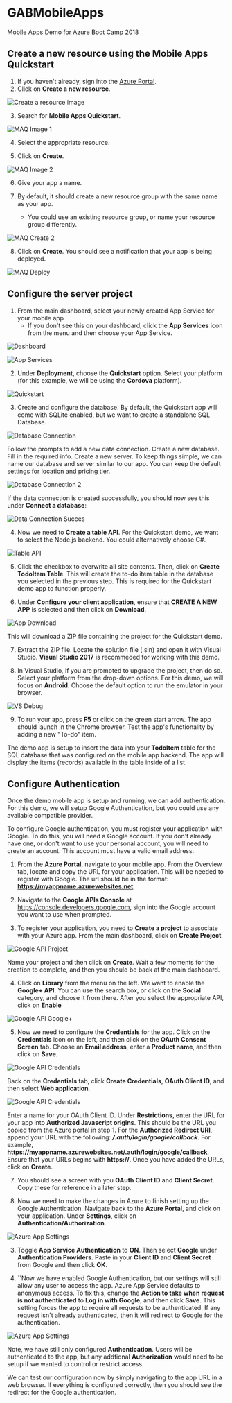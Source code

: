 # GABMobileApps
Mobile Apps Demo for Azure Boot Camp 2018

## Create a new resource using the Mobile Apps Quickstart 

1. If you haven't already, sign into the [Azure Portal](https://portal.azure.com).
2. Click on **Create a new resource**. 

![Create a resource image][CreateAResource]

[CreateAResource]: https://github.com/achance/GABMobileApps/blob/master/Screenshots/CreateAResource.PNG?raw=true "Create A Resource"

3. Search for **Mobile Apps Quickstart**.

![MAQ Image 1][MAQ1]

[MAQ1]: https://github.com/achance/GABMobileApps/blob/master/Screenshots/MAQ.PNG?raw=true "Search for Mobile Apps"

4. Select the appropriate resource.

5. Click on **Create**.

![MAQ Image 2][MAQCreate]

[MAQCreate]: https://github.com/achance/GABMobileApps/blob/master/Screenshots/MAQCreate.PNG?raw=true "Create Quickstart App"

6. Give your app a name.

7. By default, it should create a new resource group with the same name as your app. 
   * You could use an existing resource group, or name your resource group differently.

![MAQ Create 2][MAQCreate2]

[MAQCreate2]: https://github.com/achance/GABMobileApps/blob/master/Screenshots/MAQCreate2.PNG?raw=true "Create Quickstart App options"

8. Click on **Create**. You should see a notification that your app is being deployed.

![MAQ Deploy][MAQDeploy]

[MAQDeploy]: https://github.com/achance/GABMobileApps/blob/master/Screenshots/MAQDeploy.PNG?raw=true "Deploy App"

## Configure the server project ##

1. From the main dashboard, select your newly created App Service for your mobile app
   * If you don't see this on your dashboard, click the **App Services** icon from the menu
   and then choose your App Service. 
   
![Dashboard][Dashboard]

[Dashboard]: https://github.com/achance/GABMobileApps/blob/master/Screenshots/Dashboard.PNG?raw=true "Dashboard"

![App Services][AppServices]

[AppServices]: https://github.com/achance/GABMobileApps/blob/master/Screenshots/AppServices.PNG?raw=true "App Services"

2. Under **Deployment**, choose the **Quickstart** option. Select your platform (for this example, we will be using the **Cordova** platform).

![Quickstart][Quickstart]

[Quickstart]: https://github.com/achance/GABMobileApps/blob/master/Screenshots/Quickstart.PNG?raw=true "Quickstart"

3. Create and configure the database. By default, the Quickstart app will come with SQLite enabled, but we want to create a standalone SQL Database.

![Database Connection][DB1]

[DB1]: https://github.com/achance/GABMobileApps/blob/master/Screenshots/DB1.PNG?raw=true "Database Connection"

Follow the prompts to add a new data connection. Create a new database. Fill in the required info. Create a new server.
To keep things simple, we can name our database and server similar to our app. You can keep the default settings for location and pricing tier.

![Database Connection 2][DB2]

[DB2]: https://github.com/achance/GABMobileApps/blob/master/Screenshots/DB2.PNG?raw=true "Database Connection"

If the data connection is created successfully, you should now see this under **Connect a database**:

![Data Connection Succes][DCSuccess]

[DCSuccess]: https://github.com/achance/GABMobileApps/blob/master/Screenshots/DCSuccess.PNG?raw=true "Data Connection"

4. Now we need to **Create a table API**. For the Quickstart demo, we want to select the Node.js backend. You could alternatively choose C#.

![Table API][TableAPI]

[TableAPI]: https://github.com/achance/GABMobileApps/blob/master/Screenshots/TableAPI.PNG?raw=true "Table API"

5. Click the checkbox to overwrite all site contents. Then, click on **Create TodoItem Table**. 
This will create the to-do item table in the database you selected in the previous step. This is required for the Quickstart demo app to function properly.

6. Under **Configure your client application**, ensure that **CREATE A NEW APP** is selected and then click on **Download**. 

![App Download][AppDownload]

[AppDownload]: https://github.com/achance/GABMobileApps/blob/master/Screenshots/AppDownload.PNG?raw=true "App Download"

This will download a ZIP file containing the project for the Quickstart demo. 

7. Extract the ZIP file. Locate the solution file (.sln) and open it with Visual Studio. **Visual Studio 2017** is recommeded for working with this demo.  

8. In Visual Studio, if you are prompted to upgrade the project, then do so. Select your platform from the drop-down options. For this demo, we will focus on **Android**. 
Choose the default option to run the emulator in your browser. 

![VS Debug][VSDebug]

[VSDebug]: https://github.com/achance/GABMobileApps/blob/master/Screenshots/VSDebug.PNG?raw=true "VS Debug"

9. To run your app, press **F5** or click on the green start arrow. The app should launch in the Chrome browser. Test the app's functionality by adding a new "To-do" item.

The demo app is setup to insert the data into your **TodoItem** table for the SQL database that was configured on the mobile app backend. The app will display the items (records) available in the table inside of a list.


## Configure Authentication 

Once the demo mobile app is setup and running, we can add authentication. For this demo, we will setup Google Authentication, but you could use any available compatible provider. 

To configure Google authentication, you must register your application with Google. To do this, you will need a Google account. If you don't already have one, or don't want to use your personal account, you will need to create an account. This account must have a valid email address. 

1. From the **Azure Portal**, navigate to your mobile app. From the Overview tab, locate and copy the URL for your application. This will be needed to register with Google. The url should be in the format: **https://myappname.azurewebsites.net**

2. Navigate to the **Google APIs Console** at https://console.developers.google.com, sign into the Google account you want to use when prompted. 

3. To register your application, you need to **Create a project** to associate with your Azure app. From the main dashboard, click on **Create Project** 

![Google API Project][GoogleAPICP]

[GoogleAPICP]: https://github.com/achance/GABMobileApps/blob/master/Screenshots/GoogleAPICP.PNG?raw=true "Google API Project"

Name your project and then click on **Create**. Wait a few moments for the creation to complete, and then you should be back at the main dashboard.

4. Click on **Library** from the menu on the left. We want to enable the **Google+ API**. You can use the search box, or click on the **Social** category, and choose it from there. 
After you select the appropriate API, click on **Enable**

![Google API Google+][GoogleAPIGPlus]

[GoogleAPIGPlus]: https://github.com/achance/GABMobileApps/blob/master/Screenshots/GoogleAPIGPlus.PNG?raw=true "Google API Credentials"

5. Now we need to configure the **Credentials** for the app. Click on the **Credentials** icon on the left, and then click on the **OAuth Consent Screen** tab. Choose an **Email address**, enter a **Product name**, and then click on **Save**.

![Google API Credentials][GoogleAPICred]

[GoogleAPICred]: https://github.com/achance/GABMobileApps/blob/master/Screenshots/GoogleAPICred.PNG?raw=true "Google API Credentials"

Back on the **Credentials** tab, click **Create Credentials**, **OAuth Client ID**, and then select **Web application**. 

![Google API Credentials][GoogleAPICred1]

[GoogleAPICred1]: https://github.com/achance/GABMobileApps/blob/master/Screenshots/GoogleAPICred1.PNG?raw=true

Enter a name for your OAuth Client ID. Under **Restrictions**, enter the URL for your app into **Authorized Javascript origins**. This should be the URL you copied from the Azure portal in step 1. 
For the **Authorized Redirect URI**, append your URL with the following: **_/.auth/login/google/callback_**. For example, **https://myappname.azurewebsites.net/.auth/login/google/callback**. 
Ensure that your URLs begins with **https://**. Once you have added the URLs, click on **Create**. 

7. You should see a screen with you **OAuth Client ID** and **Client Secret**. Copy these for reference in a later step. 

8. Now we need to make the changes in Azure to finish setting up the Google Authentication. Navigate back to the **Azure Portal**, and click on your application. Under **Settings**, click on **Authentication/Authorization**.

![Azure App Settings][AppSettingsAuth]

[AppSettingsAuth]: https://github.com/achance/GABMobileApps/blob/master/Screenshots/AppSettingsAuth.PNG?raw=true "Azure App Authentication" 

3. Toggle **App Service Authentication** to **ON**. Then select **Google** under **Authentication Providers**. Paste in your **Client ID** and **Client Secret** from Google and then click **OK**. 

4. ``Now we have enabled Google Authentication, but our settings will still allow any user to access the app. Azure App Service defaults to anonymous access. 
To fix this, change the **Action to take when request is not authenticated** to **Log in with Google**, and then click **Save**. 
This setting forces the app to require all requests to be authenticated. If any request isn't already authenticated, then it will redirect to Google for the authentication. 

![Azure App Settings][AppSettingsAuth2]

[AppSettingsAuth2]: https://github.com/achance/GABMobileApps/blob/master/Screenshots/AppSettingsAuth2.PNG?raw=true "Azure App Authentication"

Note, we have still only configured **Authentication**. Users will be authenticated to the app, but any addtional **Authorization** would need to be setup if we wanted to control or restrict access. 

We can test our configuration now by simply navigating to the app URL in a web browser. If everything is configured correctly, then you should see the redirect for the Google authentication. 





